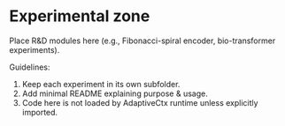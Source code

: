 # Experimental zone

Place R&D modules here (e.g., Fibonacci-spiral encoder, bio-transformer experiments).

Guidelines:
1. Keep each experiment in its own subfolder.
2. Add minimal README explaining purpose & usage.
3. Code here is not loaded by AdaptiveCtx runtime unless explicitly imported.